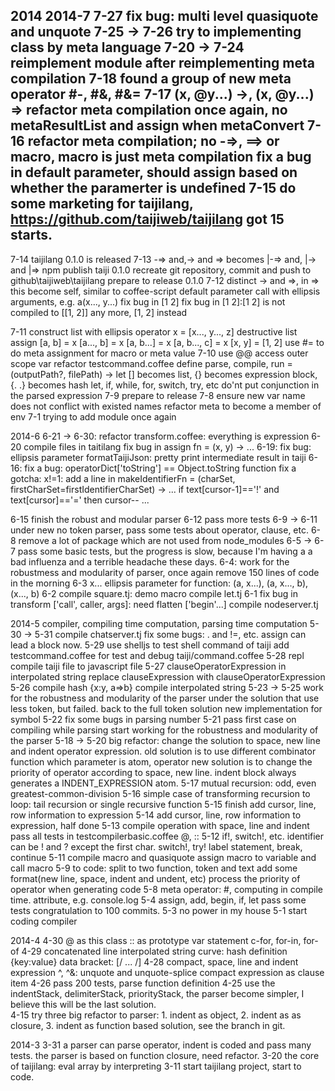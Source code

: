 2014
2014-7
7-27
  fix bug: multi level quasiquote and unquote
7-25 -> 7-26 
  try to implementing class by meta language
7-20 -> 7-24
  reimplement module after reimplementing meta compilation 
7-18 
  found a group of new meta operator #-, #&, #&=
7-17
  (x, @y...) ->, (x, @y...) =>
  refactor meta compilation once again, no metaResultList and assign when metaConvert
7-16
  refactor meta compilation; no -=>, ==> or macro, macro is just meta compilation
  fix a bug in default parameter, should assign based on whether the paramerter is undefined
7-15
  do some marketing for taijilang, https://github.com/taijiweb/taijilang got 15 starts.
------------------------------------------------------------------------------------------  
7-14
  taijilang 0.1.0 is released
7-13
  \-=> and,\-> and \=> becomes |-=> and, |-> and |=>
  npm publish taiji 0.1.0
  recreate git repository, commit and push to github\taijiweb\taijilang
  prepare to release 0.1.0
7-12
  distinct -> and =>, in => this become self, similar to coffee-script
  default parameter
  call with ellipsis  arguments, e.g. a(x..., y...)
  fix bug in [1 2]
    fix bug in [1 2]:[1 2] is not compiled to [[1, 2]] any more, [1, 2] instead

7-11
  construct list with ellipsis operator
    x = [x..., y..., z]
  destructive list assign
    [a, b] = x
    [a..., b] = x
    [a, b...] = x
    [a, b..., c] = x
    [x, y] = [1, 2]
  use #= to do meta assignment for macro or meta value
7-10
  use @@ access outer scope var
  refactor testcommand.coffee
    define parse, compile, run = (outputPath?, filePath) ->
  let [] becomes list, {} becomes expression block, {. .} becomes hash
  let, if, while, for, switch, try, etc do'nt put conjunction in the parsed expression
7-9 
  prepare to release
7-8
  ensure new var name does not conflict with existed names
  refactor meta to become a member of env
7-1
  trying to add module once again

2014-6
  6-21 -> 6-30: refactor transform.coffee: everything is expression
  6-20
    compile files in taitilang
    fix bug in assign fn = (x, y) -> ...
  6-19: 
    fix bug: ellipsis parameter
    formatTaijiJson: pretty print intermediate result in taiji
  6-16: 
    fix a bug: operatorDict['toString'] == Object.toString function
    fix a gotcha: x!=1: 
      add a line in makeIdentifierFn = (charSet, firstCharSet=firstIdentifierCharSet) ->
      ...
      if text[cursor-1]=='!' and text[cursor]=='=' then cursor--
      ...

  6-15 
    finish the robust and modular parser
  6-12
    pass more tests
  6-9 -> 6-11
    under new no token parser, pass some tests about operator, clause, etc.
  6-8 
    remove a lot of package which are not used from node_modules
  6-5 -> 6-7
    pass some basic tests, but the progress is slow, because I'm having a a bad influenza and a terrible headache these days.
  6-4: 
    work for the robustmess and modularity of parser, once again
    remove 150 lines of code in the morning
  6-3 
    x... ellipsis parameter for function: (a, x...), (a, x..., b), (x..., b)
  6-2 
    compile square.tj: demo macro
    compile let.tj
  6-1
    fix bug in transform ['call', caller, args]: need flatten ['begin'...]
    compile nodeserver.tj

2014-5
  compiler, compiling time computation, parsing time computation
  5-30 -> 5-31
    compile chatserver.tj
    fix some bugs: . and !=, etc.
    assign can lead a block now.
  5-29
    use shelljs to test shell command of taiji
    add testcommand.coffee for test and debug taiji/command.coffee
  5-28
    repl
    compile taiji file to javascript file
  5-27 
    clauseOperatorExpression in interpolated string
    replace clauseExpression with clauseOperatorExpression
  5-26
    compile hash {x:y, a=>b}
    compile interpolated string
  5-23 -> 5-25
    work for the robustness and modularity of the parser under the solution that use less token, but failed.
    back to the full token solution
    new implementation for symbol
  5-22
    fix some bugs in parsing number
  5-21 
    pass first case on compiling while parsing
    start working for the robustness and modularity of the parser
  5-18 -> 5-20
    big refactor: change the solution to space, new line and indent operator expression.
    old solution is to use different combinator function which parameter is atom, operator
    new solution is to change the priority of operator according to space, new line.
    indent block always generates a INDENT_EXPRESSION atom.
  5-17
    mutual recursion: odd, even
    greatest-common-division
  5-16
    simple case of transforming recursion to loop: tail recursion or single recursive function
  5-15
    finish add cursor, line, row information to expression
  5-14 
    add cursor, line, row information to expression, half done
  5-13 
    compile operation with space, line and indent
    pass all tests in testcompilerbasic.coffee 
    @, :: 
  5-12 
    if!, switch!, etc.
    identifier can be ! and ? except the first char.
    switch!, try!
    label statement, break, continue
  5-11 
    compile macro and quasiquote
    assign macro to variable and call macro
  5-9 
    to code: split to two function, token and text 
    add some format(new line, space, indent and undent, etc)
    process the priority of operator when generating code
  5-8 
    meta operator: #, computing in compile time.
    attribute, e.g. console.log
  5-4
    assign, add, begin, if, let pass some tests
    congratulation to 100 commits.
  5-3
    no power in my house
  5-1 
    start coding compiler  
  
2014-4
  4-30
    @ as this
    class
    :: as prototype
    var statement
    c-for, for-in, for-of
  4-29
    concatenated line
    interpolated string
    curve: hash definition {key:value}
    data bracket: [/  ... /]
  4-28 
    compact, space, line and indent expression
    ^, ^&: unquote and unquote-splice
    compact expression as clause item
  4-26 
    pass 200 tests, parse function definition
  4-25
    use the indentStack, delimiterStack, priorityStack, the parser become simpler, I believe this will be the last solution.  
  4-15
    try three big refactor to parser: 1. indent as object, 2. indent as as closure, 3. indent as function based solution, see the branch in git.

2014-3
  3-31
    a parser can parse operator, indent is coded and pass many tests. the parser is based on function closure, need refactor.
  3-20
    the core of taijilang: eval array by interpreting
  3-11
    start taijilang project, start to code.